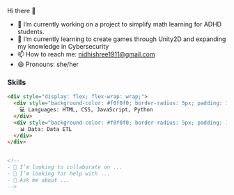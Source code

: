 Hi there 👋

<!--
**Nidhishree-S-P/Nidhishree-S-P** is a ✨ _special_ ✨ repository because its `README.md` (this file) appears on your GitHub profile.
-->

- 🔭  I’m currently working on a project to simplify math learning for ADHD students.
- 🌱 I’m currently learning to create games through Unity2D and expanding my knowledge in Cybersecurity 
- 📫 How to reach me: nidhishree1911@gmail.com
- 😄 Pronouns: she/her

### Skills
```html
<div style="display: flex; flex-wrap: wrap;">
  <div style="background-color: #f0f0f0; border-radius: 5px; padding: 10px; margin: 5px;">
    💻 Languages: HTML, CSS, JavaScript, Python
  </div>
  <div style="background-color: #f0f0f0; border-radius: 5px; padding: 10px; margin: 5px;">
    📊 Data: Data ETL
  </div>
</div>


<!--
- 👯 I’m looking to collaborate on ...
- 🤔 I’m looking for help with ...
- 💬 Ask me about ...
-->

